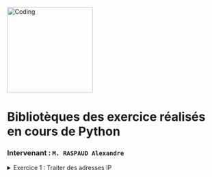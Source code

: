 <img alt="Coding" width="200" height="200" src="https://assets-v2.lottiefiles.com/a/62e02bc6-116f-11ee-aeb0-077c335b3c67/XpwfUikILP.gif">

# Bibliotèques des exercice réalisés en cours de Python
### Intervenant : `M. RASPAUD Alexandre`

<details>
<summary>Exercice 1 : Traiter des adresses IP</summary><br>

1. Ecrire un script qui demande à l’utilisateur de taper une adresse IPv4 ; puis l’afficher
2. Ecrire une méthode qui vérifie les adresses IPv4 rentrées par les utilisateurs
3. Faire de même avec les adresses IPv6
4. Créer une méthode qui détecte si la chaîne de caractère reçu est une adresse IPv4 ou IPv6, la vérifie et renvois à l’utilisateur la version d’IP (4 ou 6) si elle est valide.
5. Reprendre la méthode de la question 4 et rendre possible l’envois d’une liste d’adresse IP (4 ou 6)
6. Idem à la question 5 mais la valeur en entrée de votre méthode sera un dictionnaire contenant un host en clé et une adresse IP en valeur.
    
[Voir le code](./exercices/exo_1.py)
</details>
